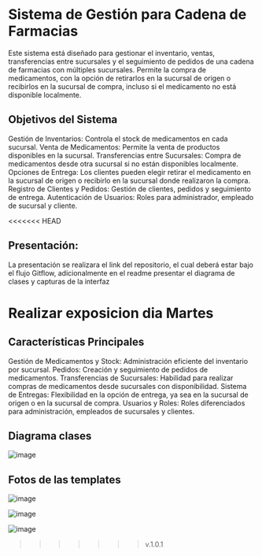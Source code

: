 # Sistema de Gestión para Cadena de Farmacias
Este sistema está diseñado para gestionar el inventario, ventas, transferencias entre sucursales y el seguimiento de pedidos de una cadena de farmacias con múltiples sucursales. Permite la compra de medicamentos, con la opción de retirarlos en la sucursal de origen o recibirlos en la sucursal de compra, incluso si el medicamento no está disponible localmente.

## Objetivos del Sistema
Gestión de Inventarios: Controla el stock de medicamentos en cada sucursal.
Venta de Medicamentos: Permite la venta de productos disponibles en la sucursal.
Transferencias entre Sucursales: Compra de medicamentos desde otra sucursal si no están disponibles localmente.
Opciones de Entrega: Los clientes pueden elegir retirar el medicamento en la sucursal de origen o recibirlo en la sucursal donde realizaron la compra.
Registro de Clientes y Pedidos: Gestión de clientes, pedidos y seguimiento de entrega.
Autenticación de Usuarios: Roles para administrador, empleado de sucursal y cliente.

<<<<<<< HEAD
## Presentación:
La presentación se realizara el link del repositorio, el cual deberá  estar bajo el flujo Gitflow, adicionalmente en el readme presentar el diagrama de clases y capturas de la interfaz

Realizar exposicion dia Martes
=======
## Características Principales
Gestión de Medicamentos y Stock: Administración eficiente del inventario por sucursal.
Pedidos: Creación y seguimiento de pedidos de medicamentos.
Transferencias de Sucursales: Habilidad para realizar compras de medicamentos desde sucursales con disponibilidad.
Sistema de Entregas: Flexibilidad en la opción de entrega, ya sea en la sucursal de origen o en la sucursal de compra.
Usuarios y Roles: Roles diferenciados para administración, empleados de sucursales y clientes.

## Diagrama clases

![image](https://github.com/user-attachments/assets/3a613839-bd85-4c5e-b2bd-9629cd2f1a04)

## Fotos de las templates

![image](https://github.com/user-attachments/assets/23849979-f832-4393-b206-1f4001378a73)

![image](https://github.com/user-attachments/assets/7bd15445-7f68-48df-99db-ec52d4110cf1)

![image](https://github.com/user-attachments/assets/7e199f4a-01ae-46c0-ad27-9b8e663029a2)

>>>>>>> v.1.0.1
